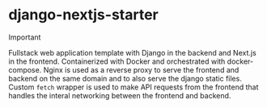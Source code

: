 # django-nextjs-starter

> [!IMPORTANT]
> Fullstack web application template with Django in the backend and Next.js in the frontend. Containerized with Docker and orchestrated with docker-compose. Nginx is used as a reverse proxy to serve the frontend and backend on the same domain and to also serve the django static files. Custom `fetch` wrapper is used to make API requests from the frontend that handles the interal networking between the frontend and backend.
